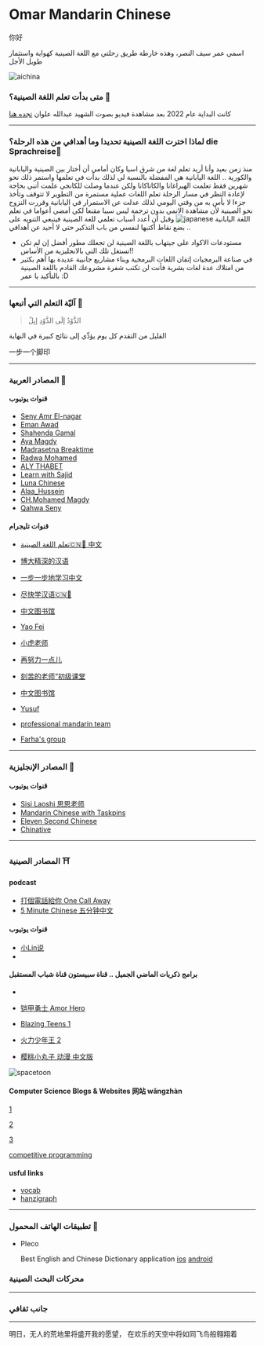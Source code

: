 # Omar Mandarin Chinese

你好

اسمي عمر سيف النصر،
وهذه خارطة طريق رحلتي مع اللغة الصينية كهواية واستثمار طويل الأجل

![aichina](https://news.cgtn.com/news/2021-04-12/China-tops-in-AI-patent-applications-with-74-7-of-world-s-total-ZoWW3nu9Lq/img/16afcfe76fab4a06b9c01e1c2be392b6/16afcfe76fab4a06b9c01e1c2be392b6.png)

### متى بدأت تعلم اللغة الصينية؟ 🐉

كانت البداية عام 2022 بعد مشاهدة فيديو بصوت الشهيد عبدالله علوان [تجده هنا](https://www.youtube.com/watch?v=wHqNMJPMDD4)
***


### لماذا اخترت اللغة الصينية تحديدا وما أهدافي من هذه الرحلة؟ die Sprachreise🏯

منذ زمن بعيد وأنا أريد تعلم لغة من شرق اسيا وكان أمامي أن أختار بين الصينية واليابانية والكورية .. اللغة اليابانية هي المفضلة بالنسبة لي لذلك بدأت في تعلمها واستمر ذلك نحو شهرين فقط تعلمت الهيراغانا والكاتاكانا ولكن عندما وصلت للكانجي علمت أنني بحاجة لإعادة النظر في مسار الرحلة
تعلم اللغات عملية مستمرة من التطوير لا تتوقف وتأخذ جزءا لا بأس به من وقتي اليومي لذلك عدلت عن الاستمرار في اليابانية وقررت النزوح نحو الصينية لأن مشاهدة الانمي بدون ترجمة ليس سببا مقنعا لكي أمضي أعواما في تعلم اللغة اليابانية
![japanese](https://g.top4top.io/p_30049ims71.jpeg)
وقبل أن أعدد أسباب تعلمي للغة الصينية فينبغي التنويه على بضع نقاط أكتبها لنفسي من باب التذكير حتى لا أحيد عن أهدافي ..
+ مستودعات الاكواد على جيتهاب باللغة الصينية لن تجعلك مطور أفضل إن لم تكن تستغل تلك التي بالانجليزية من الأساس!!
+ في صناعة البرمجيات إتقان اللغات البرمجية وبناء مشاريع جانبية عديدة بها أهم بكثير من امتلاك عدة لغات بشرية فأنت لن تكتب شفرة مشروعك القادم باللغة الصينية بالتأكيد يا عمر :D

***

### آليّة التعلم التي أتبعها 🐼

>الذَّوْدُ إلَى الذَّوْدِ إبِلٌ


القليل من التقدم كل يوم يؤدِّي إلى نتائج كبيرة في النهاية

一步一个脚印


***

<!---
+ []()
-->
### المصادر العربية 🍜

#### قنوات يوتيوب 


+ [Seny Amr El-nagar](https://www.youtube.com/@senyamrelnagar)
+ [Eman Awad](https://www.youtube.com/@emyloveChina)
+ [Shahenda Gamal](https://www.youtube.com/@shahendagamal3622)
+ [Aya Magdy](https://www.youtube.com/@ayooyaaa)
+ [Madrasetna Breaktime](https://www.youtube.com/playlist?list=PL9_fyJVCwp0Qp-1AY3_uQUIeQ2c4C2csg)
+ [Radwa Mohamed](https://www.youtube.com/@radwamohamed5437)
+ [ALY THABET](https://www.youtube.com/watch?v=C3424X-WGW4)
+ [Learn with Sajid](https://www.youtube.com/@sajid936)
+ [Luna Chinese](https://www.youtube.com/channel/UCjFfL2lGxdYE30egj_8hP4g)
+ [Alaa_Hussein](https://www.youtube.com/@Alaa_Hussein_Hnzakrceny/videos)
+ [CH.Mohamed Magdy](https://www.youtube.com/@CH-Mohamed-Magdy/videos)
+ [Qahwa Seny](https://www.youtube.com/@Qahwa_seny)


#### قنوات تليجرام

+ [تعلم اللغة الصينية🇨🇳🧧 中文](https://t.me/learnChineselanguag)

+ [博大精深的汉语](https://t.me/joinchat/mAjPJqI-mi5lYzZk)
+ [一步一步地学习中文](https://t.me/+Wq1Z_O6E78piNjY8)
+ [尽快学汉语🇨🇳📖](https://t.me/Chineseperfect)
+ [中文图书馆](https://t.me/lona_chinese)
+ [Yao Fei](https://t.me/YaoFei1)
+ [小虎老师](https://t.me/hanzi3almashi)
+ [再努力一点儿](https://t.me/chineseyoung1)
+ [刻苦的老师“初级课堂](https://t.me/chineseforbeginers2022)
+ [中文图书馆](https://t.me/lona_chinese)
+ [Yusuf](https://t.me/yusufessam22)
+ [professional mandarin team](https://t.me/easychinese4u)
+ [Farha's group](https://t.me/materliaz)


---
<!---
+ []()
-->

### المصادر الإنجليزية 🍁

#### قنوات يوتيوب 

+ [Sisi Laoshi 思思老师](https://www.youtube.com/@SisiMandarin)
+ [Mandarin Chinese with Taskpins](https://www.youtube.com/@MandarinChinesewithTaskpins)
+ [Eleven Second Chinese](https://www.youtube.com/channel/UCKdv3YZSjQSCmammtacX8pA)
+ [Chinative](https://www.youtube.com/@chi-native)


---

### المصادر الصينية ⛩️

#### podcast


+ [打個電話給你 One Call Away](https://podcasts.apple.com/us/podcast/%E6%89%93%E5%80%8B%E9%9B%BB%E8%A9%B1%E7%B5%A6%E4%BD%A0-one-call-away/id1480389312)
+ [5 Minute Chinese 五分钟中文](https://podcasts.apple.com/vn/podcast/5-minute-chinese-%E4%BA%94%E5%88%86%E9%92%9F%E4%B8%AD%E6%96%87/id1589619035)

      
     
<!---
[1]()
-->


#### قنوات يوتيوب 


+ [小Lin说](https://www.youtube.com/@xiao_lin_shuo)
+ 


<!---
+ []()
-->
#### برامج ذكريات الماضي الجميل .. قناة سبيستون قناة شباب المستقبل



+
+ [铠甲勇士 Amor Hero](https://www.youtube.com/playlist?list=PLVZ5W6mlq8I-SmtCvgyYRXc9QB349CbUi)

+ [Blazing Teens 1](https://www.youtube.com/playlist?list=PLBjTtqAloq9yF--DD5I4OrYFk9dSqk3FD)
+ [火力少年王 2](https://www.youtube.com/playlist?list=PL6cNRGbfxg1hzH_BObKB8PAwqK1GDeeYW)
+ [樱桃小丸子 动漫 中文版](https://www.youtube.com/@chibimarukochanchinese)

![spacetoon](https://www.thaqfny.com/wp-content/uploads/2023/09/%D8%AA%D8%B1%D8%AF%D8%AF-%D9%82%D9%86%D8%A7%D8%A9-%D8%B3%D8%A8%D9%8A%D8%B3-%D8%AA%D9%88%D9%86.jpg)

#### Computer Science Blogs & Websites 网站 wǎngzhàn

[1](https://www.shlab.org.cn/open)


[2](https://blog.csdn.net/)


[3](https://modelscope.cn/models)




[competitive programming](https://www.luogu.com.cn/)


#### usful links

+ [vocab](https://cnvocab.com/)
+ [hanzigraph](https://hanzigraph.com/)

***
### تطبيقات الهاتف المحمول 🪭
+ Pleco
  
  Best English and Chinese Dictionary application
  [ios](https://apps.apple.com/us/app/pleco-chinese-dictionary/id341922306)
  [android](https://play.google.com/store/apps/details?id=com.pleco.chinesesystem&hl=en&gl=US&pli=1)



### محركات البحث الصينية
***

### جانب ثقافي

***
明日，无人的荒地里将盛开我的愿望，
在欢乐的天空中将如同飞鸟般翱翔着



